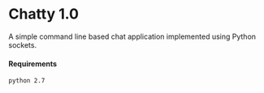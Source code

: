 # Chatty 1.0

A simple command line based chat application implemented using Python sockets.

#### Requirements

```
python 2.7
```

